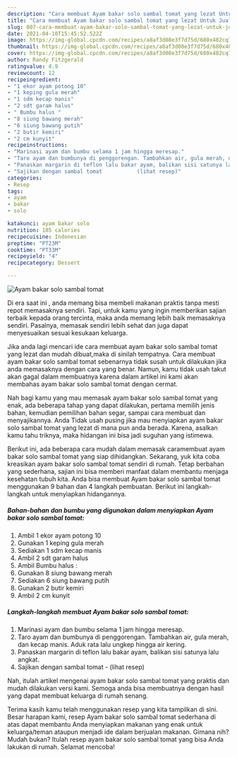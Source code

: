```yaml
---
description: "Cara membuat Ayam bakar solo sambal tomat yang lezat Untuk Jualan"
title: "Cara membuat Ayam bakar solo sambal tomat yang lezat Untuk Jualan"
slug: 807-cara-membuat-ayam-bakar-solo-sambal-tomat-yang-lezat-untuk-jualan
date: 2021-04-10T15:45:52.522Z
image: https://img-global.cpcdn.com/recipes/a8af3d08e3f7d75d/680x482cq70/ayam-bakar-solo-sambal-tomat-foto-resep-utama.jpg
thumbnail: https://img-global.cpcdn.com/recipes/a8af3d08e3f7d75d/680x482cq70/ayam-bakar-solo-sambal-tomat-foto-resep-utama.jpg
cover: https://img-global.cpcdn.com/recipes/a8af3d08e3f7d75d/680x482cq70/ayam-bakar-solo-sambal-tomat-foto-resep-utama.jpg
author: Randy Fitzgerald
ratingvalue: 4.9
reviewcount: 12
recipeingredient:
- "1 ekor ayam potong 10"
- "1 keping gula merah"
- "1 sdm kecap manis"
- "2 sdt garam halus"
- " Bumbu halus "
- "8 siung bawang merah"
- "6 siung bawang putih"
- "2 butir kemiri"
- "2 cm kunyit"
recipeinstructions:
- "Marinasi ayam dan bumbu selama 1 jam hingga meresap."
- "Taro ayam dan bumbunya di penggorengan. Tambahkan air, gula merah, dan kecap manis. Aduk rata lalu ungkep hingga air kering."
- "Panaskan margarin di teflon lalu bakar ayam, balikan sisi satunya lalu angkat."
- "Sajikan dengan sambal tomat           (lihat resep)"
categories:
- Resep
tags:
- ayam
- bakar
- solo

katakunci: ayam bakar solo 
nutrition: 185 calories
recipecuisine: Indonesian
preptime: "PT23M"
cooktime: "PT33M"
recipeyield: "4"
recipecategory: Dessert

---
```



![Ayam bakar solo sambal tomat](https://img-global.cpcdn.com/recipes/a8af3d08e3f7d75d/680x482cq70/ayam-bakar-solo-sambal-tomat-foto-resep-utama.jpg)

Di era  saat ini , anda memang bisa membeli makanan praktis tanpa mesti repot memasaknya sendiri. Tapi, untuk kamu yang ingin memberikan sajian terbaik kepada orang tercinta, maka anda memang lebih baik memasaknya sendiri. Pasalnya, memasak sendiri lebih sehat dan juga dapat menyesuaikan sesuai kesukaan keluarga.

Jika anda lagi mencari ide cara membuat ayam bakar solo sambal tomat yang lezat dan mudah dibuat,maka di sinilah tempatnya. Cara membuat ayam bakar solo sambal tomat  sebenarnya tidak susah untuk dilakukan jika anda memasaknya dengan cara yang benar. Namun, kamu tidak usah takut akan gagal dalam membuatnya 
karena dalam artikel ini kami akan membahas ayam bakar solo sambal tomat dengan cermat.  



Nah bagi kamu yang mau memasak ayam bakar solo sambal tomat yang enak, ada beberapa tahap yang dapat dilakukan, pertama memilih jenis bahan, kemudian pemilihan bahan segar, sampai cara membuat dan menyajikannya. Anda Tidak usah pusing jika mau menyiapkan ayam bakar solo sambal tomat yang lezat di mana pun anda berada. Karena, asalkan kamu  tahu triknya, maka hidangan ini bisa jadi suguhan yang istimewa.

Berikut ini, ada beberapa cara mudah dalam memasak caramembuat ayam bakar solo sambal tomat yang siap dihidangkan. Sekarang, yuk kita coba kreasikan ayam bakar solo sambal tomat sendiri di rumah. Tetap berbahan yang sederhana, sajian ini bisa memberi manfaat dalam membantu menjaga kesehatan tubuh kita. Anda bisa membuat Ayam bakar solo sambal tomat menggunakan 9 bahan dan 4 langkah pembuatan. Berikut ini langkah-langkah untuk menyiapkan hidangannya.

<!--inarticleads1-->

##### Bahan-bahan dan bumbu yang digunakan dalam menyiapkan Ayam bakar solo sambal tomat:

1. Ambil 1 ekor ayam potong 10
1. Gunakan 1 keping gula merah
1. Sediakan 1 sdm kecap manis
1. Ambil 2 sdt garam halus
1. Ambil  Bumbu halus :
1. Gunakan 8 siung bawang merah
1. Sediakan 6 siung bawang putih
1. Gunakan 2 butir kemiri
1. Ambil 2 cm kunyit




<!--inarticleads2-->

##### Langkah-langkah membuat Ayam bakar solo sambal tomat:

1. Marinasi ayam dan bumbu selama 1 jam hingga meresap.
1. Taro ayam dan bumbunya di penggorengan. Tambahkan air, gula merah, dan kecap manis. Aduk rata lalu ungkep hingga air kering.
1. Panaskan margarin di teflon lalu bakar ayam, balikan sisi satunya lalu angkat.
1. Sajikan dengan sambal tomat -           (lihat resep)




Nah, itulah artikel mengenai  ayam bakar solo sambal tomat  yang praktis dan mudah dilakukan versi kami. Semoga anda bisa membuatnya dengan hasil yang dapat membuat keluarga di rumah senang. 

Terima kasih kamu telah menggunakan resep yang kita tampilkan di sini. Besar harapan kami, resep  Ayam bakar solo sambal tomat sederhana di atas dapat membantu Anda menyiapkan makanan yang enak untuk keluarga/teman ataupun menjadi ide dalam berjualan makanan. Gimana nih? Mudah bukan? Itulah resep ayam bakar solo sambal tomat yang bisa Anda lakukan di rumah. Selamat mencoba!

